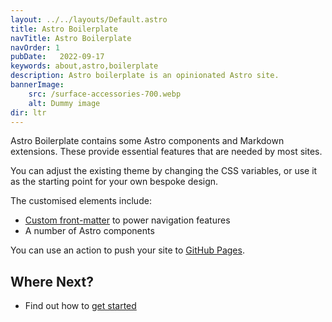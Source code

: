 ```yaml
---
layout: ../../layouts/Default.astro
title: Astro Boilerplate
navTitle: Astro Boilerplate
navOrder: 1
pubDate:   2022-09-17
keywords: about,astro,boilerplate
description: Astro boilerplate is an opinionated Astro site.
bannerImage:
    src: /surface-accessories-700.webp
    alt: Dummy image
dir: ltr
---
```


Astro Boilerplate contains some Astro components and Markdown extensions. These provide essential features that are needed by most sites.

You can adjust the existing theme by changing the CSS variables, or use it as the starting point for your own bespoke design.

The customised elements include:

- [Custom front-matter](/about/front-matter/) to power navigation features
- A number of Astro components

You can use an action to push your site to [GitHub Pages](/about/github-pages/).

## Where Next?

- Find out how to [get started](/about/getting-started/)
